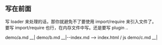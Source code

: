 ## 写在前面

写 loader 来处理的话，那你就避免不了要使用 import/require 来引入文件了。
要写 import/require 也行，在内存文件中写。还是要写 plugin ..

demo/a.md __|
demo/b.md __|--index.md --> index.html / js
demo/c.md __|